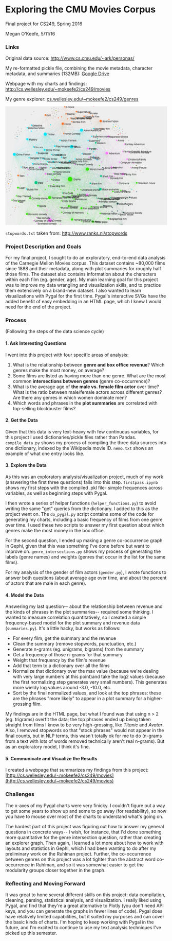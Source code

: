 # Exploring the CMU Movies Corpus 
Final project for CS249, Spring 2016

Megan O'Keefe, 5/11/16

### Links
Original data source: [http://www.cs.cmu.edu/~ark/personas/
](http://www.cs.cmu.edu/~ark/personas/)

My re-formatted pickle file, combining the movie metadata, character metadata, and summaries (132MB): 
[Google Drive](https://drive.google.com/file/d/0BzuUXoRjB9NreUhkQ0YxMFdGSHM/view?usp=sharing )

Webpage with my charts and findings: [http://cs.wellesley.edu/~mokeefe2/cs249/movies
](http://cs.wellesley.edu/~mokeefe2/cs249/movies)

My genre explorer: [cs.wellesley.edu/~mokeefe2/cs249/genres](cs.wellesley.edu/~mokeefe2/cs249/genres)

![image](genre_explorer.jpg)

`stopwords.txt` taken from: [http://www.ranks.nl/stopwords ](http://www.ranks.nl/stopwords)


### Project Description and Goals 
For my final project, I sought to do an exploratory, end-to-end data analysis of the Carnegie Mellon Movies corpus. This dataset contains ~80,000 films since 1888 and their metadata, along with plot summaries for roughly half those films. The dataset also contains information about the characters within each film (eg. gender, age). My main learning goal for this project was to improve my data wrangling and visualization skills, and to practice them extensively on a brand-new dataset. I also wanted to learn visualizations with Pygal for the first time. Pygal's interactive SVGs have the added benefit of easy embedding in an HTML page, which I knew I would need for the end of the project. 


### Process 
(Following the steps of the data science cycle)
#### 1. Ask Interesting Questions
I went into this project with four specific areas of analysis:

1. What is the relationship between **genre and box office revenue**? Which genres make the most money, on average?
2. Some films are listed as having more than one genre. What are the most common **intersections between genres** (genre co-occurrence)?
3. What is the average age of **the male vs. female film actor** over time? What is the ratio between male/female actors across different genres? Are there any genres in which women dominate men?
4. Which words and phrases in the **plot summaries** are correlated with top-selling blockbuster films?

#### 2. Get the Data
Given that this data is very text-heavy with few continuous variables, for this project I used dictionaries/pickle files rather than Pandas. `compile_data.py` shows my process of compiling the three data sources into one dictionary, indexed by the Wikipedia movie ID. `nemo.txt` shows an example of what one entry looks like.
 

#### 3. Explore the Data 
As this was an exploratory analysis/visualization project, much of my work (answering the first three questions) falls into this step. `firstpass.ipynb` shows my first steps with the compiled .pkl file- simple frequences across variables, as well as beginning steps with Pygal.

I then wrote a series of helper functions (`helper_functions.py`) to avoid writing the same "get" queries from the dictionary. I added to this as the project went on. The `do_pygal.py` script contains some of the code for generating my charts, including a basic frequency of films from one genre over time. I used these two scripts to answer my first question about which genres make the most money in the box office.

For the second question, I ended up making a genre co-occurrence graph in Gephi, given that this was something I've done before but want to improve on. `genre_intersections.py` shows my process of generating the labels (genre names) and weights (genres that occur in the list for the same films).

For my analysis of the gender of film actors (`gender.py`), I wrote functions to answer both questions (about average age over time, and about the percent of actors that are male in each genre). 


#### 4. Model the Data 
Answering my last question-- about the relationship between revenue and the kinds of phrases in the plot summaries-- required some thinking. I wanted to measure correlation quantitatively, so I created a simple frequency-based model for the plot summary and revenue data (`summaries.py`). It's a little hacky, but works as follows:

- For every film, get the summary and the revenue
- Clean the summary (remove stopwords, punctuation, etc.)
- Generate n-grams (eg. unigrams, bigrams) from the summary
- Get a frequency of those n-grams for that summary
- Weight that frequency by the film's revenue 
- Add that term to a dictionary over all the films
- Normalize that dictionary over the max value (because we're dealing with very large numbers at this point)and take the log2 values (because the first normalizing step generates very small numbers). This generates more wieldy log values around -3.0, -10.0, etc. 
- Sort by the final normalized values, and look at the top phrases: these are the phrases "more likely" to appear in a plot summary for a higher-grossing film.

My findings are in the HTML page, but what I found was that using n > 2 (eg. trigrams) overfit the data; the top phrases ended up being taken straight from films I know to be very high-grossing, like *Titanic* and *Avatar*. 
Also, I removed stopwords so that "stock phrases" would not appear in the final counts, but in NLP terms, this wasn't totally ok for me to do (n-grams from a text with lots of words removed technically aren't real n-grams). But as an exploratory model, I think it's fine.
  
#### 5. Communicate and Visualize the Results 
I created a webpage that summarizes my findings from this project: 
[http://cs.wellesley.edu/~mokeefe2/cs249/movies](http://cs.wellesley.edu/~mokeefe2/cs249/movies)

### Challenges
The x-axes of my Pygal charts were very finicky. I couldn't figure out a way to get some years to show up and some to go away (for readability), so now you have to mouse over most of the charts to understand what's going on.

The hardest part of this project was figuring out how to answer my general questions in concrete ways-- I wish, for instance, that I'd done something more quantitative for the genre intersection question, rather than creating an explorer graph. Then again, I learned a lot more about how to work with layouts and statistics in Gephi, which I had been wanting to do after my preliminary work on the Ruhlman project. Further, the co-occurrence between genres on this project was a lot tighter than the abstract word co-occurrence in Ruhlman, and so it was somewhat easier to get the modularity groups closer together in the graph. 

### Reflecting and Moving Forward

It was great to hone several different skills on this project: data compilation, cleaning, parsing, statistical analysis, and visualization. I really liked using Pygal, and find that they're a great alternative to Plotly (you don't need API keys, and you can generate the graphs in fewer lines of code). Pygal does have relatively limited capabilities, but it suited my purposes and can cover the basic kinds of charts. I'm hoping to keep working with Pygal in the future, and I'm excited to continue to use my text analysis techniques I've picked up this semester.
